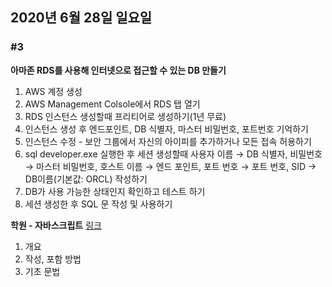 ## 2020년 6월 28일 일요일
### #3


**아마존 RDS를 사용해 인터넷으로 접근할 수 있는 DB 만들기**
1. AWS 계정 생성
2. AWS Management Colsole에서 RDS 탭 열기
3. RDS 인스턴스 생성할때 프리티어로 생성하기(1년 무료)
4. 인스턴스 생성 후 엔드포인트, DB 식별자, 마스터 비밀번호, 포트번호 기억하기
5. 인스턴스 수정 - 보안 그룹에서 자신의 아이피를 추가하거나 모든 접속 허용하기
6. sql developer.exe 실행한 후 세션 생성할때 사용자 이름 → DB 식별자, 비밀번호 → 마스터 비밀번호, 호스트 이름 → 엔드 포인트, 포트 번호 → 포트 번호, SID → DB이름(기본값: ORCL) 작성하기
7. DB가 사용 가능한 상태인지 확인하고 테스트 하기
8. 세션 생성한 후 SQL 문 작성 및 사용하기


**학원 - 자바스크립트** [링크](https://glasgow.tistory.com/45)
1. 개요
2. 작성, 포함 방법
3. 기초 문법
  
